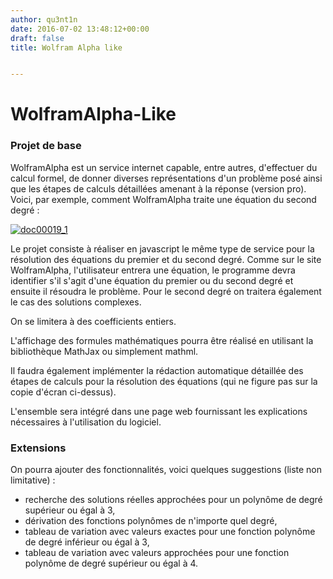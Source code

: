 ```yaml
---
author: qu3nt1n
date: 2016-07-02 13:48:12+00:00
draft: false
title: Wolfram Alpha like


---
```





# WolframAlpha-Like







### Projet de base





WolframAlpha est un service internet capable, entre autres, d'effectuer du calcul formel, de donner diverses représentations d'un problème posé ainsi que
les étapes de calculs détaillées amenant à la réponse (version pro). Voici, par exemple, comment WolframAlpha traite une équation du 
second degré :




[![doc00019_1](http://qkzk.xyz/wp-content/uploads/2016/07/doc00019_1.jpeg)
](http://qkzk.xyz/wp-content/uploads/2016/07/doc00019_1.jpeg)




Le projet consiste à réaliser en javascript le même type de service pour la résolution des équations du premier et du second degré.
Comme sur le site WolframAlpha, l'utilisateur entrera une équation, le programme devra identifier s'il s'agit d'une équation du premier ou du second degré et
ensuite il résoudra le problème. Pour le second degré on traitera également le cas des solutions complexes.



On se limitera à des coefficients entiers.



L'affichage des formules mathématiques pourra être réalisé en utilisant la bibliothèque MathJax ou simplement mathml.



Il faudra également implémenter la rédaction automatique détaillée des étapes de calculs pour la résolution des équations (qui ne figure pas sur la copie
d'écran ci-dessus).



L'ensemble sera intégré dans une page web fournissant les explications nécessaires à l'utilisation du logiciel.





### Extensions





On pourra ajouter des fonctionnalités, voici quelques suggestions (liste non limitative) :






  * recherche des solutions réelles approchées pour un polynôme de degré supérieur ou égal à 3,
  * dérivation des fonctions polynômes de n'importe quel degré,
  * tableau de variation avec valeurs exactes pour une fonction polynôme de degré inférieur ou égal à 3,
  * tableau de variation avec valeurs approchées pour une fonction polynôme de degré supérieur ou égal à 4.


